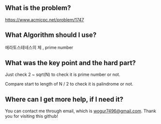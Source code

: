 ## What is the problem?

<https://www.acmicpc.net/problem/1747>

## What Algorithm should I use?

에라토스테네스의 체 , prime number

## What was the key point and the hard part?

Just check 2 ~ sqrt(N) to check it is prime number or not.

Compare start to length of N / 2 to check it is palindrome or not.

## Where can I get more help, if I need it?

You can contact me through email, which is wogur7496@gmail.com.
Thank you for visiting this github!

